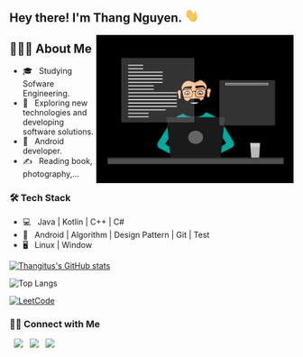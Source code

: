 ## Hey there! I'm Thang Nguyen. <img src="Hi.gif" width="25">

<img align="right" alt="GIF" src="programer.gif" width="350"/>

## 👨🏻‍💻 About Me
- 🎓 &nbsp; Studying Sofware Engineering.
- 🤔 &nbsp; Exploring new technologies and developing software solutions.
- 💼 &nbsp; Android developer.
- ✍️ &nbsp; Reading book, photography,...


### 🛠 Tech Stack

- 💻 &nbsp; Java | Kotlin | C++ | C# 
- 🔧 &nbsp; Android | Algorithm | Design Pattern | Git | Test
- 🖥 &nbsp; Linux | Window

[![Thangitus's GitHub stats](https://github-readme-stats.vercel.app/api?username=thangitus)](https://github.com/thangitus)


![Top Langs](https://github-readme-stats.vercel.app/api/top-langs/?username=thangitus&layout=compact&theme=default&exclude_repo:New-Spatial-Mapping)

[![LeetCode](https://github-readme-stats.vercel.app/api/pin/?username=thangitus&repo=LeetCode-Solution)](https://github.com/thangitus/LeetCode-Solution)


### 🤝🏻 Connect with Me

<p>
</a>  &nbsp; <a href="https://facebook.com/thang.itus" target="_blank" rel="noopener noreferrer"><img src="https://img.icons8.com/plasticine/100/000000/facebook.png" width="50" /></a>  
&nbsp; <a href="mailto:thang.itus@gmail.com" target="_blank" rel="noopener noreferrer"><img src="https://img.icons8.com/plasticine/100/000000/gmail.png"  width="50" /></a>
&nbsp; <a href="tel:84352846131" target="_blank" rel="noopener noreferrer"><img src="https://img.icons8.com/plasticine/100/000000/phone.png"  width="50" /></a>
</p>
